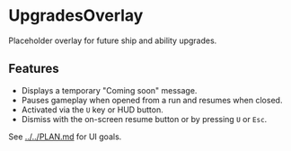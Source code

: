 # UpgradesOverlay

Placeholder overlay for future ship and ability upgrades.

## Features

- Displays a temporary "Coming soon" message.
- Pauses gameplay when opened from a run and resumes when closed.
- Activated via the `U` key or HUD button.
- Dismiss with the on-screen resume button or by pressing `U` or `Esc`.

See [../../PLAN.md](../../PLAN.md) for UI goals.
